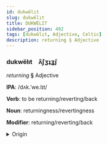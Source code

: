 ```yaml
---
id: dukwëlıt
slug: dukwëlıt
title: DUKWËLIT
sidebar_position: 492
tags: [dukwëlıt, Adjective, Celtic]
description: returning § Adjective
---
```


### dukwëlıt&emsp;<span kind="abugida">ʌ̑ʃʒʇʓ̆ȷ</span>

*returning* **§** Adjective

**IPA**: /dʌk.ˈwe.lɪt/

**Verb**: to be returning/reverting/back

**Noun**: returningness/revertingness

**Modifier**: returning/reverting/back

<details>
    <summary>Origin</summary>
    Welsh dychwelyd /dəχˈweːlɪd/<br/>
    <em>Celtic Language Family</em>
</details>